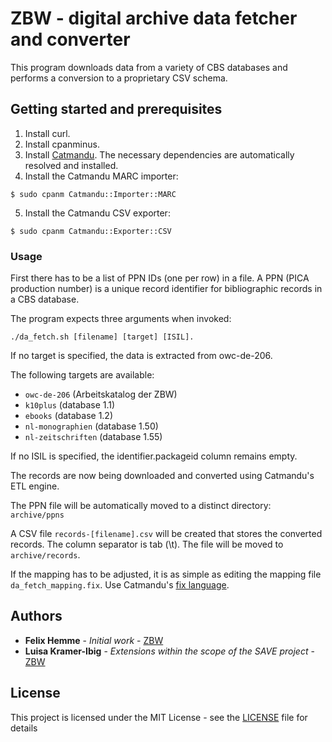 # ZBW - digital archive data fetcher and converter

This program downloads data from a variety of CBS databases and performs a conversion to a proprietary CSV schema.

## Getting started and prerequisites

1. Install curl.
2. Install cpanminus.
3. Install [Catmandu](http://librecat.org/Catmandu/#installation). The necessary dependencies are automatically resolved and installed.
4. Install the Catmandu MARC importer:
```
$ sudo cpanm Catmandu::Importer::MARC
```
5. Install the Catmandu CSV exporter:
```
$ sudo cpanm Catmandu::Exporter::CSV
```

### Usage

First there has to be a list of PPN IDs (one per row) in a file. A PPN (PICA production number) is a unique record identifier for bibliographic records in a CBS database.

The program expects three arguments when invoked:

```
./da_fetch.sh [filename] [target] [ISIL].
```

If no target is specified, the data is extracted from owc-de-206.

The following targets are available:
- ```owc-de-206``` (Arbeitskatalog der ZBW)
- ```k10plus``` (database 1.1)
- ```ebooks``` (database 1.2)
- ```nl-monographien``` (database 1.50)
- ```nl-zeitschriften``` (database 1.55)

If no ISIL is specified, the identifier.packageid column remains empty.

The records are now being downloaded and converted using Catmandu's ETL engine.

The PPN file will be automatically moved to a distinct directory: ```archive/ppns```

A CSV file ```records-[filename].csv``` will be created that stores the converted records. The column separator is tab (\t). The file will be moved to ```archive/records```. 

If the mapping has to be adjusted, it is as simple as editing the mapping file ```da_fetch_mapping.fix```. Use Catmandu's [fix language](https://github.com/LibreCat/Catmandu/wiki/Fix-language).

## Authors

* **Felix Hemme** - *Initial work* - [ZBW](https://zbw.eu/de/)
* **Luisa Kramer-Ibig** - *Extensions within the scope of the SAVE project* - [ZBW](https://zbw.eu/de/)

## License

This project is licensed under the MIT License - see the [LICENSE](LICENSE) file for details
